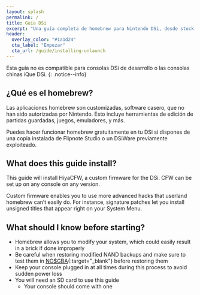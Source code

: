 ```yaml
---
layout: splash
permalink: /
title: Guía DSi
excerpt: "Una guía completa de homebrew para Nintendo DSi, desde stock hasta HiyaCFW."
header:
  overlay_color: "#1a1d24"
  cta_label: "Empezar"
  cta_url: /guide/installing-unlaunch
---
```


Esta guía no es compatible para consolas DSi de desarrollo o las consolas chinas iQue DSi.
{: .notice--info}

## ¿Qué es el homebrew?

Las aplicaciones homebrew son customizadas, software casero, que no han sido autorizadas por Nintendo. Esto incluye herramientas de edición de partidas guardadas, juegos, emuladores, y más.


Puedes hacer funcionar homebrew gratuitamente en tu DSi si dispones de una copia instalada de Flipnote Studio o un DSiWare previamente exploiteado.

## What does this guide install?

This guide will install HiyaCFW, a custom firmware for the DSi. CFW can be set up on any console on any version.

Custom firmware enables you to use more advanced hacks that userland homebrew can’t easily do. For instance, signature patches let you install unsigned titles that appear right on your System Menu.

## What should I know before starting?

- Homebrew allows you to modify your system, which could easily result in a brick if done improperly
- Be careful when restoring modified NAND backups and make sure to test them in [NO$GBA](https://problemkaputt.de/gba.htm){:target="_blank"} before restoring them
- Keep your console plugged in at all times during this process to avoid sudden power loss
- You will need an SD card to use this guide
  - Your console should come with one
